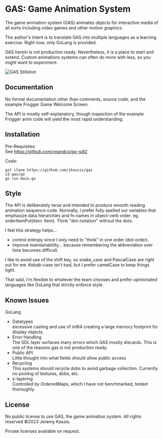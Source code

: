 GAS: Game Animation System
==========================
The game animation system (GAS) animates objects for interactive media of all sorts including video games and other motion graphics.

The author's intent is to translate GAS into multiple languages as a learning exercise.  Right now, only GoLang is provided.

GAS herein is not production ready. Nevertheless, it is a place to start and extend. Custom animations systems can often do more with less, so you might want to experiment.

![GAS Stillshot](https://raw.githubusercontent.com/jkassis/gas/main/screens/frogger.intro.png)

Documentation
-------------
No formal documentation other than comments, source code, and the example Frogger Game Welcome Screen.

The API is mostly self-explanatory, though inspection of the example Frogger anim code will yield the most rapid understanding.


Installation
------------
Pre-Requisites:  
See https://github.com/veandco/go-sdl2

Code:
```
git clone https://github.com/jkassis/gas
cd gas/go
go run main.go
```

Style
-------------
The API is deliberately terse and intended to produce smooth reading animation sequence code. Normally, I prefer fully spelled out variables that emphasize data hierarchies and fn names in object-verb order. eg. orderItemPut(item: Item). Think "dot-notation" without the dots.

I feel this strategy helps...
  * control entropy since I only need to "think" in one order (dot-order).
  * improve maintainability... because remembering the abbreviation over time becomes difficult.

I like to avoid use of the shift key, so snake_case and PascalCase are right out for me. Kebab-case isn't bad, but I prefer camelCase to keep things tight.

That said, I'm flexible to whatever the team chooses and prefer opinionated languages like GoLang that strictly enforce style.


Known Issues
-----------------------

GoLang
* Datatypes  
  excessive casting and use of int64 creating a large memory footprint for display objects.
* Error Handling  
  The SDL layer surfaces many errors which GAS mostly discards. This is one of the reasons gas is not production ready.
* Public API  
  Little thought into what fields should allow public access
* Recycling  
  This systems should recycle dobs to avoid garbage collection. Currently no pooling of textures, dobs, etc.
* z-layering  
  Controlled by OrderedMaps, which I have not benchmarked, tested thoroughly.


## License
No public license to use GAS, the game animation system. All rights reserved ©2023 Jeremy Kassis.

Private licenses available on request.



